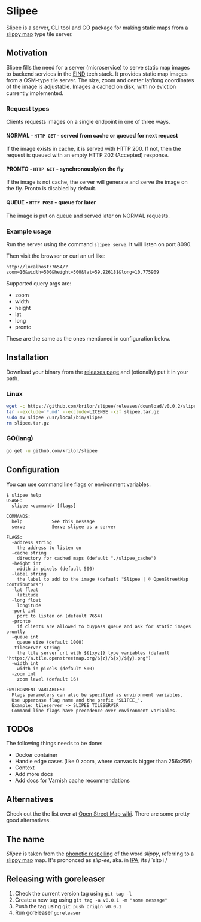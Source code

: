 # Slipee

Slipee is a server, CLI tool and GO package for making static maps from a [slippy map](https://wiki.openstreetmap.org/wiki/Slippy_Map) type tile server.

## Motivation

Slipee fills the need for a server (microservice) to serve static map images to backend services in the [EIND](eind.no) tech stack.
It provides static map images from a OSM-type tile server. The size, zoom and center lat/long coordinates of the image is adjustable. Images a cached on disk, with no eviction currently implemented.

### Request types

Clients requests images on a single endpoint in one of three ways.

#### NORMAL - `HTTP GET` - served from cache or queued for next request

If the image exists in cache, it is served with HTTP 200. If not, then the request is queued with an empty HTTP 202 (Accepted) response.

#### PRONTO - `HTTP GET` - synchronously/on the fly

If the image is not cache, the server will generate and serve the image on the fly. Pronto is disabled by default.

#### QUEUE - `HTTP POST` - queue for later

The image is put on queue and served later on NORMAL requests.

### Example usage

Run the server using the command `slipee serve`. It will listen on port 8090.

Then visit the browser or curl an url like:

`http://localhost:7654/?zoom=16&width=500&height=500&lat=59.926181&long=10.775909`

Supported query args are:

* zoom
* width
* height
* lat
* long
* pronto

These are the same as the ones mentioned in configuration below.

## Installation

Download your binary from the [releases page](https://github.com/krilor/slipee/releases) and (otionally) put it in your path.

### Linux

```bash
wget -c https://github.com/krilor/slipee/releases/download/v0.0.2/slipee_0.0.2_Linux_x86_64.tar.gz -O slipee.tar.gz
tar --exclude='*.md' --exclude=LICENSE -xzf slipee.tar.gz
sudo mv slipee /usr/local/bin/slipee
rm slipee.tar.gz
```

### GO(lang)

```bash
go get -u github.com/krilor/slipee
```

## Configuration

You can use command line flags or environment variables.

```
$ slipee help
USAGE:
  slipee <command> [flags]

COMMANDS:
  help           See this message
  serve          Serve slipee as a server

FLAGS:
  -address string
    the address to listen on
  -cache string
    directory for cached maps (default "./slipee_cache")
  -height int
    width in pixels (default 500)
  -label string
    the label to add to the image (default "Slipee | © OpenStreetMap contributors")
  -lat float
    latitude
  -long float
    longitude
  -port int
    port to listen on (default 7654)
  -pronto
    if clients are allowed to buypass queue and ask for static images promtly
  -queue int
    queue size (default 1000)
  -tileserver string
    the tile server url with ${[xyz]} type variables (default "https://a.tile.openstreetmap.org/${z}/${x}/${y}.png")
  -width int
    width in pixels (default 500)
  -zoom int
    zoom level (default 16)

ENVIRONMENT VARIABLES:
  Flags parameters can also be specified as environment variables.
  Use uppercase flag name and the prefix 'SLIPEE_'.
  Example: tileserver -> SLIPEE_TILESERVER
  Command line flags have precedence over environment variables.
```

## TODOs

The following things needs to be done:

* Docker container
* Handle edge cases (like 0 zoom, where canvas is bigger than 256x256)
* Context
* Add more docs
* Add docs for Varnish cache recommendations

## Alternatives

Check out the the list over at [Open Street Map wiki](https://wiki.openstreetmap.org/wiki/Static_map_images). There are some pretty good alternatives.

## The name

_Slipee_ is taken from the [phonetic respelling](https://en.wikipedia.org/wiki/Pronunciation_respelling) of the word _slippy_, referring to a [slippy map](https://wiki.openstreetmap.org/wiki/Slippy_Map) map. It's prononced as _slip-ee_, aka. in [IPA](https://en.wikipedia.org/wiki/International_Phonetic_Alphabet), its / ˈslɪp i /


## Releasing with goreleaser

1. Check the current version tag using `git tag -l`
2. Create a new tag using `git tag -a v0.0.1 -m "some message"`
3. Push the tag using `git push origin v0.0.1`
4. Run goreleaser `goreleaser`
